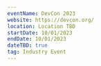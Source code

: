 ```yaml
---
eventName: DevCon 2023
website: https://devcon.org/
location: Location TBD
startDate: 10/01/2023
endDate: 10/01/2023
dateTBD: true
tag: Industry Event
---
```

